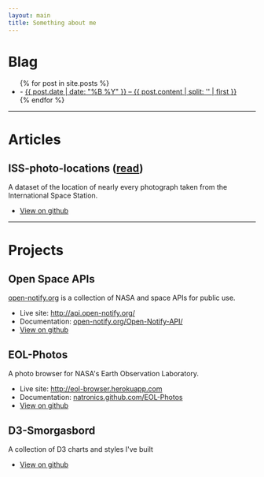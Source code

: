 ```yaml
---
layout: main
title: Something about me
---
```


# Blag

<ul class="posts">
  {% for post in site.posts %}
    <li>
      - <a href="{{ post.url }}">{{ post.date | date: "%B %Y" }} &ndash; {{ post.content | split: '</h1>' | first }}</h1></a>
    </li>
  {% endfor %}
</ul>

---

# Articles

## ISS-photo-locations ([read](http://natronics.github.io/ISS-photo-locations/))

A dataset of the location of nearly every photograph taken from the International Space Station.

 - [View on github](https://github.com/natronics/ISS-photo-locations)

---

# Projects

## Open Space APIs

[open-notify.org](http://open-notify.org/) is a collection of NASA and space APIs for public use.

 - Live site: <http://api.open-notify.org/>
 - Documentation: [open-notify.org/Open-Notify-API/](http://open-notify.org/Open-Notify-API/)
 - [View on github](https://github.com/open-notify/Open-Notify-API)


## EOL-Photos

A photo browser for NASA's Earth Observation Laboratory.

 - Live site: <http://eol-browser.herokuapp.com>
 - Documentation: [natronics.github.com/EOL-Photos](http://natronics.github.com/EOL-Photos/)
 - [View on github](https://github.com/natronics/EOL-Photos)


## D3-Smorgasbord

A collection of D3 charts and styles I've built

 - [View on github](https://github.com/natronics/D3-Smorgasbord)


